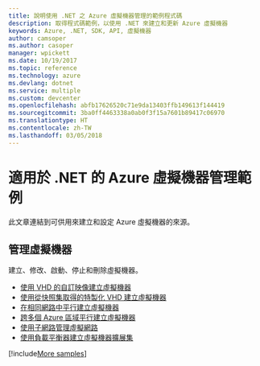 ```yaml
---
title: 說明使用 .NET 之 Azure 虛擬機器管理的範例程式碼
description: 取得程式碼範例，以使用 .NET 來建立和更新 Azure 虛擬機器
keywords: Azure, .NET, SDK, API, 虛擬機器
author: camsoper
ms.author: casoper
manager: wpickett
ms.date: 10/19/2017
ms.topic: reference
ms.technology: azure
ms.devlang: dotnet
ms.service: multiple
ms.custom: devcenter
ms.openlocfilehash: abfb17626520c71e9da13403ffb149613f144419
ms.sourcegitcommit: 3ba0ff4463338a0ab0f3f15a7601b89417c06970
ms.translationtype: HT
ms.contentlocale: zh-TW
ms.lasthandoff: 03/05/2018
---
```

# <a name="azure-virtual-machine-management-samples-for-net"></a>適用於 .NET 的 Azure 虛擬機器管理範例

此文章連結到可供用來建立和設定 Azure 虛擬機器的來源。

## <a name="manage-virtual-machines"></a>管理虛擬機器

建立、修改、啟動、停止和刪除虛擬機器。

* [使用 VHD 的自訂映像建立虛擬機器](https://github.com/Azure-Samples/managed-disk-dotnet-create-virtual-machine-using-custom-image-from-VHD)
* [使用從快照集取得的特製化 VHD 建立虛擬機器](https://github.com/Azure-Samples/managed-disk-dotnet-create-virtual-machine-using-specialized-disk-from-snapshot)
* [在相同網路中平行建立虛擬機器](https://github.com/Azure-Samples/compute-dotnet-manage-virtual-machines-with-network-in-parallel)
* [跨多個 Azure 區域平行建立虛擬機器](https://github.com/Azure-Samples/compute-dotnet-create-virtual-machines-across-regions-in-parallel)
* [使用子網路管理虛擬網路](https://github.com/Azure-Samples/network-dotnet-manage-virtual-network)
* [使用負載平衡器建立虛擬機器擴展集](https://github.com/Azure-Samples/compute-dotnet-manage-virtual-machine-scale-sets)

[!include[More samples](includes/more-samples.md)]

